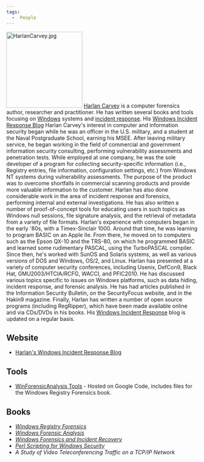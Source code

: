 ```yaml
---
tags:
  -  People
---
```

<img src="HarlanCarvey.jpg" title="HarlanCarvey.jpg" width="200"
alt="HarlanCarvey.jpg" /> [Harlan Carvey](harlan_carvey.md) is a
computer forensics author, researcher and practitioner. He has written
several books and tools focusing on [Windows](windows.md)
systems and [incident response](incident_response.md). His
[Windows Incident Response Blog](http://windowsir.blogspot.com) Harlan
Carvey's interest in computer and information security began while he
was an officer in the U.S. military, and a student at the Naval
Postgraduate School, earning his MSEE. After leaving military service,
he began working in the field of commercial and government information
security consulting, performing vulnerability assessments and
penetration tests. While employed at one company, he was the sole
developer of a program for collecting security-specific information
(i.e., Registry entries, file information, configuration settings, etc.)
from Windows NT systems during vulnerability assessments. The purpose of
the product was to overcome shortfalls in commercial scanning products
and provide more valuable information to the customer. Harlan has also
done considerable work in the area of incident response and forensics,
performing internal and external investigations. He has also written a
number of proof-of-concept tools for educating users in such topics as
Windows null sessions, file signature analysis, and the retrieval of
metadata from a variety of file formats. Harlan's experience with
computers began in the early '80s, with a Timex-Sinclair 1000. Around
that time, he was learning to program BASIC on an Apple IIe. From there,
he moved on to computers such as the Epson QX-10 and the TRS-80, on
which he programmed BASIC and learned some rudimentary PASCAL, using the
TurboPASCAL compiler. Since then, he's worked with SunOS and Solaris
systems, as well as various versions of DOS and Windows, OS/2, and
Linux. Harlan has presented at a variety of computer security
conferences, including Usenix, DefCon9, Black Hat, GMU2003/HTCIA/RCFG,
WACCI, and PFIC2010. He has discussed various topics specific to issues
on Windows platforms, such as data hiding, incident response, and
forensic analysis. He has had articles published in the Information
Security Bulletin, on the SecurityFocus website, and in the Hakin9
magazine. Finally, Harlan has written a number of open source programs
(including RegRipper), which have been made available online and via
CDs/DVDs in his books. His [Windows Incident
Response](http://windowsir.blogspot.com/) blog is updated on a regular
basis.

## Website

- [Harlan's Windows Incident Response
  Blog](http://windowsir.blogspot.com)

## Tools

- [WinForensicAnalysis
  Tools](http://code.google.com/p/winforensicaanalysis/downloads/list) -
  Hosted on Google Code, includes files for the Windows Registry
  Forensics book.

## Books

- *[Windows Registry
  Forensics](http://http://www.syngress.com/digital-forensics/Windows-Registry-Forensics/)*
- *[Windows Forensic
  Analysis](http://www.syngress.com/catalog/index.cfm?pid=4235)*
- *[Windows Forensics and Incident
  Recovery](http://www.amazon.com/Forensics-Incident-Addison-Wesley-Microsoft-Technology/dp/0321200985/ref=sr_1_3?ie=UTF8&s=books&qid=1200485877&sr=1-3)*
- *[Perl Scripting for Windows
  Security](http://www.amazon.com/Perl-Scripting-Security-Harlan-Carvey/dp/159749173X/ref=pd_bbs_sr_2?ie=UTF8&s=books&qid=1200485877&sr=1-2)*
- *A Study of Video Teleconferencing Traffic on a TCP/IP Network*

